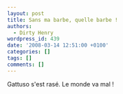 ```yaml
---
layout: post
title: Sans ma barbe, quelle barbe !
authors:
  - Dirty Henry
wordpress_id: 439
date: '2008-03-14 12:51:00 +0100'
categories: []
tags: []
comments: []
---
```

Gattuso s'est rasé. Le monde va mal !
